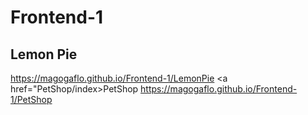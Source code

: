 # Frontend-1
## Lemon Pie
https://magogaflo.github.io/Frontend-1/LemonPie
<a href="PetShop/index>PetShop</a>
https://magogaflo.github.io/Frontend-1/PetShop
